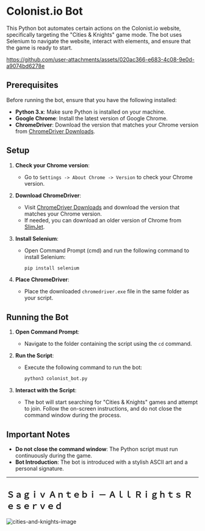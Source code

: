 # Colonist.io Bot

This Python bot automates certain actions on the Colonist.io website, specifically targeting the "Cities & Knights" game mode. The bot uses Selenium to navigate the website, interact with elements, and ensure that the game is ready to start.



https://github.com/user-attachments/assets/020ac366-e683-4c08-9e0d-a9074bd6278e




## Prerequisites

Before running the bot, ensure that you have the following installed:

- **Python 3.x**: Make sure Python is installed on your machine.
- **Google Chrome**: Install the latest version of Google Chrome.
- **ChromeDriver**: Download the version that matches your Chrome version from [ChromeDriver Downloads](https://googlechromelabs.github.io/chrome-for-testing/).

## Setup

1. **Check your Chrome version**:
   - Go to `Settings -> About Chrome -> Version` to check your Chrome version.

2. **Download ChromeDriver**:
   - Visit [ChromeDriver Downloads](https://googlechromelabs.github.io/chrome-for-testing/) and download the version that matches your Chrome version.
   - If needed, you can download an older version of Chrome from [SlimJet](https://www.slimjet.com/chrome/google-chrome-old-version.php).

3. **Install Selenium**:
   - Open Command Prompt (cmd) and run the following command to install Selenium:
     ```bash
     pip install selenium
     ```

4. **Place ChromeDriver**:
   - Place the downloaded `chromedriver.exe` file in the same folder as your script.

## Running the Bot

1. **Open Command Prompt**:
   - Navigate to the folder containing the script using the `cd` command.

2. **Run the Script**:
   - Execute the following command to run the bot:
     ```bash
     python3 colonist_bot.py
     ```

3. **Interact with the Script**:
   - The bot will start searching for "Cities & Knights" games and attempt to join. Follow the on-screen instructions, and do not close the command window during the process.

## Important Notes

- **Do not close the command window**: The Python script must run continuously during the game.
- **Bot Introduction**: The bot is introduced with a stylish ASCII art and a personal signature.


-------------------------------------------------------------
Ｓａｇｉｖ Ａｎｔｅｂｉ － Ａｌｌ Ｒｉｇｈｔｓ Ｒｅｓｅｒｖｅｄ
-------------------------------------------------------------

![cities-and-knights-image](https://user-images.githubusercontent.com/84729141/228018286-e3bd7b2f-ea2c-43f3-8da9-21eaceeabc0b.png)


